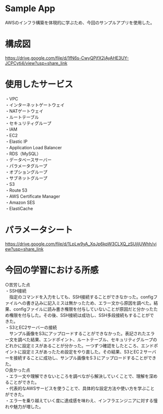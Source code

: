 # Sample App
AWSのインフラ構築を体現的に学ぶため、今回のサンプルアプリを使用した。
# 構成図
https://drive.google.com/file/d/1fN6s-CwyQPjfX2jAyAHE3UY-JCPCyti4/view?usp=share_link
# 使用したサービス
・VPC  
・インターネットゲートウェイ  
・NATゲートウェイ  
・ルートテーブル  
・セキュリティグループ  
・IAM  
・EC2  
・Elastic IP  
・Application Load Balancer  
・RDS（MySQL）  
・データベースサーバー  
・パラメータグループ  
・オプショングループ  
・サブネットグループ  
・S3  
・Route 53  
・AWS Certificate Manager  
・Amazon SES  
・ElastiCache  
# パラメータシート
https://drive.google.com/file/d/1LpLw9yA_XqJp6kpW3CLXQ_zSUjIjUWhh/view?usp=share_link
# 今回の学習における所感
○苦労した点  
・SSH接続  
 　指定のコマンドを入力をしても、SSH接続することができなかった。configファイルへの書き込みに記入ミスは無かったため、エラー文から原因を調べた。結果、configファイルに読み書き権限を付与していないことが原因だと分かったため権限を付与した。その後、SSH接続は成功し、SSH多段接続もすることができた。  
・S3とEC2サーバーの接続  
　サンプル画像をS3にアップロードすることができなかった。表記されたエラー文を調べた結果、エンドポイント、ルートテーブル、セキュリティグループのどれかに設定ミスがあることが分かった。一つずつ確認をしたところ、エンドポイントに設定ミスがあったため設定をやり直した。その結果、S3とEC２サーバーを接続することに成功し、サンプル画像をS３にアップロードすることができた。  
○良かった点  
・エラー文や理解できないところを調べながら解決していくことで、理解を深めることができた。  
・代表的なAWSサービスを使うことで、具体的な設定方法や使い方を学ぶことができた。  
・エラーを乗り越えていく度に達成感を味わえ、インフラエンジニアに対する憧れや魅力が増した。  


